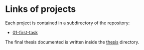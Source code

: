 # Links of projects

Each project is contained in a subdirectory of the repository:

 - [01-first-task](./01-first-task)

The final thesis documented is written inside the [thesis](./thesis) directory.
